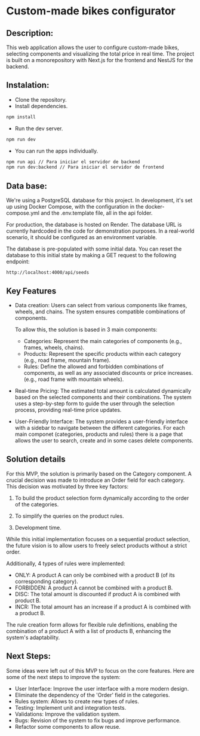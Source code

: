 # Custom-made bikes configurator

## Description:

This web application allows the user to configure custom-made bikes, selecting components and visualizing the total price in real time. The project is built on a monorepository with Next.js for the frontend and NestJS for the backend.

## Instalation:

- Clone the repository.
- Install dependencies.

```bash
npm install
```

- Run the dev server.

```bash
npm run dev
```

- You can run the apps individually.

```bash
npm run api // Para iniciar el servidor de backend
npm run dev:backend // Para iniciar el servidor de frontend
```

## Data base:

We're using a PostgreSQL database for this project. In development, it's set up using Docker Compose, with the configuration in the docker-compose.yml and the .env.template file, all in the api folder.

For production, the database is hosted on Render. The database URL is currently hardcoded in the code for demonstration purposes. In a real-world scenario, it should be configured as an environment variable.

The database is pre-populated with some initial data. You can reset the database to this initial state by making a GET request to the following endpoint:

```
http://localhost:4000/api/seeds
```

## Key Features

- Data creation:
  Users can select from various components like frames, wheels, and chains. The system ensures compatible combinations of components.

  To allow this, the solution is based in 3 main components:

  - Categories: Represent the main categories of components (e.g., frames, wheels, chains).
  - Products: Represent the specific products within each category (e.g., road frame, mountain frame).
  - Rules: Define the allowed and forbidden combinations of components, as well as any associated discounts or price increases. (e.g., road frame with mountain wheels).

- Real-time Pricing:
  The estimated total amount is calculated dynamically based on the selected components and their combinations.
  The system uses a step-by-step form to guide the user through the selection process, providing real-time price updates.

- User-Friendly Interface:
  The system provides a user-friendly interface with a sidebar to navigate between the different categories. For each main componet (categories, products and rules) there is a page that allows the user to search, create and in some cases delete components.

## Solution details

For this MVP, the solution is primarily based on the Category component. A crucial decision was made to introduce an Order field for each category. This decision was motivated by three key factors:

1. To build the product selection form dynamically according to the order of the categories.

2. To simplify the queries on the product rules.

3. Development time.

While this initial implementation focuses on a sequential product selection, the future vision is to allow users to freely select products without a strict order.

Additionally, 4 types of rules were implemented:

- ONLY: A product A can only be combined with a product B (of its corresponding category).
- FORBIDDEN: A product A cannot be combined with a product B.
- DISC: The total amount is discounted if product A is combined with product B.
- INCR: The total amount has an increase if a product A is combined with a product B.

The rule creation form allows for flexible rule definitions, enabling the combination of a product A with a list of products B, enhancing the system's adaptability.

## Next Steps:

Some ideas were left out of this MVP to focus on the core features. Here are some of the next steps to improve the system:

- User Interface: Improve the user interface with a more modern design.
- Eliminate the dependency of the 'Order' field in the categories.
- Rules system: Allows to create new types of rules.
- Testing: Implement unit and integration tests.
- Validations: Improve the validation system.
- Bugs: Revision of the system to fix bugs and improve performance.
- Refactor some components to allow reuse.

